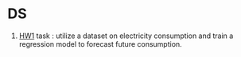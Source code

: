 # **DS**
1. [HW1](HW1/) task : utilize a dataset on electricity consumption and train a regression model to forecast future consumption.